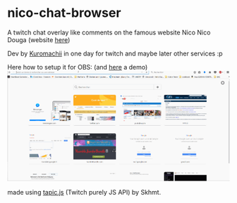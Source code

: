 # nico-chat-browser
A twitch chat overlay like comments on the famous website Nico Nico Douga (website [here](http://nico.kuro.ml/))

Dev by [Kuromachii](http://twitter.com/blackksoulls) in one day for twitch and maybe later other services :p

Here how to setup it for OBS: (and [here](https://www.twitch.tv/videos/130056109) a demo)
![Setup](setup.gif)

made using [tapic.js](https://github.com/Skhmt/tapic.js/) (Twitch purely JS API) by Skhmt. 
